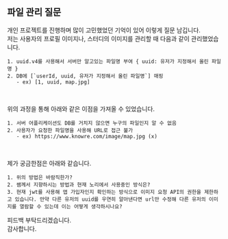 ## 파일 관리 질문

개인 프로젝트를 진행하며 많이 고민했었던 기억이 있어 이렇게 질문 남깁니다. <br>
저는 사용자의 프로필 이미지나, 스터디의 이미지를 관리할 때 다음과 같이 관리했었습니다.

```
1. uuid.v4를 사용해서 서버만 알고있는 파일명 부여 { uuid: 유저가 지정해서 올린 파일명 }
2. DB에 [`userId, uuid, 유저가 지정해서 올린 파일명`] 매핑
   - ex) [1, uuid, map.jpg]
```

<br>

위의 과정을 통해 아래와 같은 이점을 가져올 수 있었습니다.

```
1. 서버 어플리케이션도 DB를 거치지 않으면 누구의 파일인지 알 수 없음
2. 사용자가 요청한 파일명을 사용해 URL로 접근 불가
   - ex) https://www.knowre.com/image/map.jpg (x)

```

<br>

제가 궁금한점은 아래와 같습니다.

```
1. 위의 방법은 바람직한가?
2. 쌤께서 지향하시는 방법과 현재 노리에서 사용중인 방식은?
3. 현재 jwt를 사용해 앱 가입자인지 확인하는 방식으로 이미지 요청 API의 권한을 제한하고 있습니다. 만약 다른 유저의 uuid를 우연히 알아낸다면 url만 수정해 다른 유저의 이미지를 열람할 수 있는데 이는 어떻게 생각하시나요?
```

피드백 부탁드리겠습니다. <br>
감사합니다.
